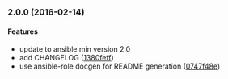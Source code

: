 <a name="2.0.0"></a>
### 2.0.0 (2016-02-14)

#### Features

*   update to ansible min version 2.0
*   add CHANGELOG ([1380feff](https://github.com/weareinteractive/ansible-sealion/commit/1380feff88ae0927aed1feeebebbacc04b4ee982))
*   use ansible-role docgen for README generation ([0747f48e](https://github.com/weareinteractive/ansible-sealion/commit/0747f48ea91fe743168e783909d6cdf9cc401dd9))



